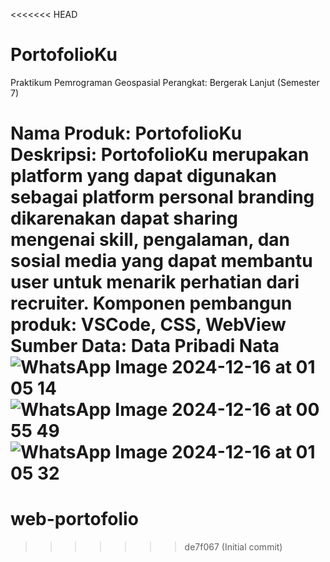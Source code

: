 <<<<<<< HEAD
# PortofolioKu
Praktikum Pemrograman Geospasial Perangkat: Bergerak Lanjut (Semester 7)

Nama Produk: PortofolioKu
Deskripsi: PortofolioKu merupakan platform yang dapat digunakan sebagai platform personal branding dikarenakan dapat sharing mengenai skill, pengalaman, dan sosial media yang dapat membantu user untuk menarik perhatian dari recruiter.
Komponen pembangun produk: VSCode, CSS, WebView
Sumber Data: Data Pribadi Nata
![WhatsApp Image 2024-12-16 at 01 05 14](https://github.com/user-attachments/assets/f14fab59-80d8-470b-b109-e40ad6f90c91)
![WhatsApp Image 2024-12-16 at 00 55 49](https://github.com/user-attachments/assets/bd4a26e4-d1c6-4c98-940e-ff48356c3bab)
![WhatsApp Image 2024-12-16 at 01 05 32](https://github.com/user-attachments/assets/190e7093-e5a6-4641-99f2-a344d2664734)
=======
# web-portofolio
>>>>>>> de7f067 (Initial commit)
